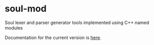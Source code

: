 # soul-mod
Soul lexer and parser generator tools implemented using C++ named modules

Documentation for the current version is <a href="https://slaakko.github.io/soul-mod/index.html">here</a>.
